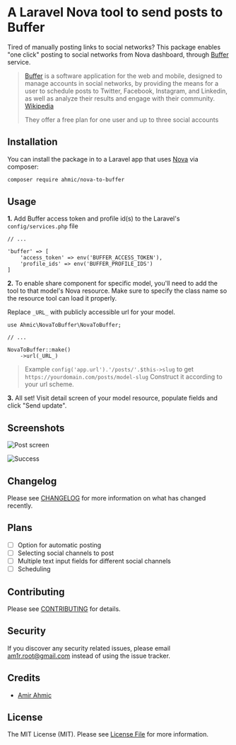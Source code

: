 # A Laravel Nova tool to send posts to Buffer

Tired of manually posting links to social networks? This package enables "one click" posting to social networks from Nova dashboard, through [Buffer](https://buffer.com) service.

> [Buffer](https://buffer.com) is a software application for the web and mobile, designed to manage accounts in social networks, by providing the means for a user to schedule posts to Twitter, Facebook, Instagram, and Linkedin, as well as analyze their results and engage with their community. [Wikipedia](https://en.wikipedia.org/wiki/Buffer_(application))
> 
> They offer a free plan for one user and up to three social accounts

## Installation

You can install the package in to a Laravel app that uses [Nova](https://nova.laravel.com) via composer:

```bash
composer require ahmic/nova-to-buffer
```

## Usage

**1.**  Add Buffer access token and profile id(s) to the Laravel's `config/services.php` file
```
// ...

'buffer' => [
    'access_token' => env('BUFFER_ACCESS_TOKEN'),
    'profile_ids' => env('BUFFER_PROFILE_IDS')
]
```
**2.** To enable share component for specific model, you'll need to add the tool to that model's Nova resource. Make sure to specify the class name so the resource tool can load it properly. 

Replace `_URL_` with publicly accessible url for your model. 

```
use Ahmic\NovaToBuffer\NovaToBuffer;

// ...

NovaToBuffer::make()
    ->url(_URL_)
```

>Example `config('app.url').'/posts/'.$this->slug` to get `https://yourdomain.com/posts/model-slug` Construct it according to your url scheme.
>
**3.** All set! Visit detail screen of your model resource, populate fields and click "Send update".

## Screenshots
![Post screen](https://i.imgur.com/qswY1hU.png)

![Success](https://i.imgur.com/r74Yknv.png)

## Changelog

Please see [CHANGELOG](CHANGELOG.md) for more information on what has changed recently.

## Plans

- [ ] Option for automatic posting
- [ ] Selecting social channels to post
- [ ] Multiple text input fields for different social channels
- [ ] Scheduling

## Contributing

Please see [CONTRIBUTING](CONTRIBUTING.md) for details.

## Security

If you discover any security related issues, please email am1r.root@gmail.com instead of using the issue tracker.

## Credits

- [Amir Ahmic](https://github.com/ahmic)

## License

The MIT License (MIT). Please see [License File](LICENSE.md) for more information.
